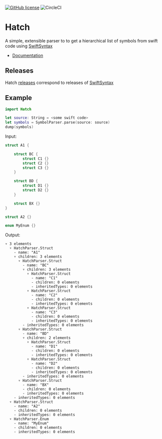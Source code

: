 [![GitHub license](https://img.shields.io/github/license/sdidla/Hatch)](https://github.com/sdidla/Hatch/blob/main/LICENSE)
![CircleCI](https://img.shields.io/circleci/build/github/sdidla/Hatch?label=build%2C%20test%20and%20document)

# Hatch

A simple, extensible parser to to get a hierarchical list of symbols from swift code using [SwiftSyntax](https://github.com/apple/swift-syntax)

- [Documentation](https://sdidla.github.io/Hatch/docs/Hatch/documentation/hatch/)

## Releases

Hatch [releases](https://github.com/sdidla/Hatch/releases/) correspond to releases of [SwiftSyntax](https://github.com/apple/swift-syntax)

## Example

```swift
import Hatch

let source: String = <some swift code>
let symbols = SymbolParser.parse(source: source)
dump(symbols)
```

Input:
    
```swift
struct A1 {

    struct BC {
        struct C1 {}
        struct C2 {}
        struct C3 {}
    }

    struct BD {
        struct D1 {}
        struct D2 {}
    }

    struct BX {}
}

struct A2 {}

enum MyEnum {}
```

Output:

```
▿ 3 elements
  ▿ HatchParser.Struct
    - name: "A1"
    ▿ children: 3 elements
      ▿ HatchParser.Struct
        - name: "BC"
        ▿ children: 3 elements
          ▿ HatchParser.Struct
            - name: "C1"
            - children: 0 elements
            - inheritedTypes: 0 elements
          ▿ HatchParser.Struct
            - name: "C2"
            - children: 0 elements
            - inheritedTypes: 0 elements
          ▿ HatchParser.Struct
            - name: "C3"
            - children: 0 elements
            - inheritedTypes: 0 elements
        - inheritedTypes: 0 elements
      ▿ HatchParser.Struct
        - name: "BD"
        ▿ children: 2 elements
          ▿ HatchParser.Struct
            - name: "D1"
            - children: 0 elements
            - inheritedTypes: 0 elements
          ▿ HatchParser.Struct
            - name: "D2"
            - children: 0 elements
            - inheritedTypes: 0 elements
        - inheritedTypes: 0 elements
      ▿ HatchParser.Struct
        - name: "BX"
        - children: 0 elements
        - inheritedTypes: 0 elements
    - inheritedTypes: 0 elements
  ▿ HatchParser.Struct
    - name: "A2"
    - children: 0 elements
    - inheritedTypes: 0 elements
  ▿ HatchParser.Enum
    - name: "MyEnum"
    - children: 0 elements
    - inheritedTypes: 0 elements

```
